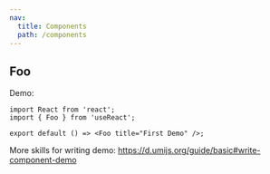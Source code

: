 ```yaml
---
nav:
  title: Components
  path: /components
---
```


## Foo

Demo:

```tsx
import React from 'react';
import { Foo } from 'useReact';

export default () => <Foo title="First Demo" />;
```

More skills for writing demo: https://d.umijs.org/guide/basic#write-component-demo
